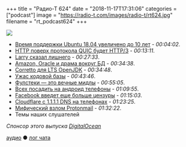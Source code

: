 +++
title = "Радио-Т 624"
date = "2018-11-17T17:31:06"
categories = ["podcast"]
image = "https://radio-t.com/images/radio-t/rt624.jpg"
filename = "rt_podcast624"
+++

![](https://radio-t.com/images/radio-t/rt624.jpg)

- [Время поддержки Ubuntu 18.04 увеличено до 10 лет](http://www.opennet.ru/opennews/art.shtml?num=49615) - *00:04:02*.
- [HTTP поверх протокола QUIC будет HTTP/3](http://www.opennet.ru/opennews/art.shtml?num=49594) - *00:13:11*.
- [Larry сказал лишнего](https://outline.com/UzUdUE) - *00:27:33*.
- [Amazon, Oracle и драма вокруг БД](https://www.itnews.com.au/news/amazon-and-oracle-in-database-drama-515447) - *00:34:38*.
- [Corretto для LTS OpenJDK](https://aws.amazon.com/corretto/) - *00:34:48*.
- [Ужас кодовой базы](https://news.ycombinator.com/item?id=18442941) - *00:43:46*.
- [Фулстеки — это вечные мидлы](https://habr.com/post/429612/) - *00:55:05*.
- [Всех посадить на андроид телефоны](https://www.theverge.com/2018/11/14/18095729/mark-zuckerberg-order-facebook-executive-android-phones) - *01:09:55*.
- [Facebook введет еще больше цензуры](https://techcrunch.com/2018/11/15/facebook-borderline-content/) - *01:15:03*.
- [Cloudflare с 1.1.1.1 DNS на телефонах](https://www.bleepingcomputer.com/news/security/cloudflare-brings-its-1111-dns-service-to-android-and-ios-mobile-devices/) - *01:23:25*.
- [Мифический взлом Protonmail](https://pastebin.com/bwvqHhbA?fbclid=IwAR3Nk2wKnv4MjRycU0oQQas5eXQ3v5x9Or_KAsefmgmykH0PviLS74fIR1c) - *01:32:22*.
- Темы наших слушателей

*Спонсор этого выпуска [DigitalOcean](https://www.digitalocean.com)*


[аудио](http://cdn.radio-t.com/rt_podcast624.mp3) ● [лог чата](http://chat.radio-t.com/logs/radio-t-624.html)
<audio src="http://cdn.radio-t.com/rt_podcast624.mp3" preload="none"></audio>
